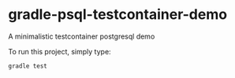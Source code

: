 # gradle-psql-testcontainer-demo
A minimalistic testcontainer postgresql demo

To run this project, simply type:
```
gradle test
```
